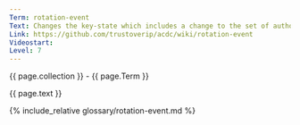 ```yaml
---
Term: rotation-event
Text: Changes the key-state which includes a change to the set of authoritative keypairs for an AID
Link: https://github.com/trustoverip/acdc/wiki/rotation-event
Videostart: 
Level: 7
---
```


{{ page.collection }} - {{ page.Term }}

   {{ page.text }}

{% include_relative glossary/rotation-event.md %}
